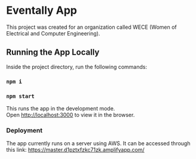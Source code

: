 # Eventally App

This project was created for an organization called WECE (Women of Electrical and Computer Engineering).

## Running the App Locally

Inside the project directory, run the following commands:

### `npm i`
### `npm start`

This runs the app in the development mode.\
Open [http://localhost:3000](http://localhost:3000) to view it in the browser.

### Deployment

The app currently runs on a server using AWS. It can be accessed through this link: https://master.d1pztxfzkc71zk.amplifyapp.com/
